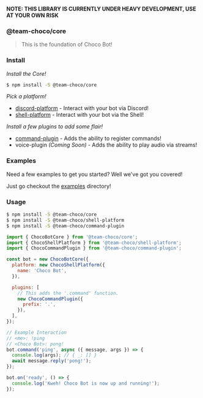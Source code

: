 **NOTE: THIS LIBRARY IS CURRENTLY UNDER HEAVY DEVELOPMENT, USE AT YOUR OWN RISK**

### @team-choco/core

> This is the foundation of Choco Bot!

### Install

_Install the Core!_

```sh
$ npm install -S @team-choco/core
```

_Pick a platform!_

- [discord-platform](/packages/discord-platform) - Interact with your bot via Discord!
- [shell-platform](/packages/shell-platform) - Interact with your bot via the Shell!

_Install a few plugins to add some flair!_

- [command-plugin](/packages/command-plugin) - Adds the ability to register commands!
- voice-plugin _(Coming Soon)_ - Adds the ability to play audio via streams!

### Examples

Need a few examples to get you started? Well we've got you covered! 

Just go checkout the [examples](/examples) directory!

### Usage

```sh
$ npm install -S @team-choco/core
$ npm install -S @team-choco/shell-platform
$ npm install -S @team-choco/command-plugin
```

```js
import { ChocoBotCore } from '@team-choco/core';
import { ChocoShellPlatform } from '@team-choco/shell-platform';
import { ChocoCommandPlugin } from '@team-choco/command-plugin';

const bot = new ChocoBotCore({
  platform: new ChocoShellPlatform({
    name: 'Choco Bot',
  }),

  plugins: [
    // This adds the '.command' function.
    new ChocoCommandPlugin({
      prefix: '.',
    }),
  ],
});

// Example Interaction
// <me>: !ping
// <Choco Bot>: pong!
bot.command('ping', async ({ message, args }) => {
  console.log(args); // { _: [] }
  await message.reply('pong!');
});

bot.on('ready', () => {
  console.log('Kweh! Choco Bot is now up and running!');
});
```
